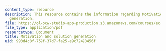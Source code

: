 ```yaml
---
content_type: resource
description: This resource contains the information regarding Motivation and solution
  generation.
file: https://ol-ocw-studio-app-production.s3.amazonaws.com/courses/ec-s11-engineering-capacity-in-community-based-healthcare-fall-2005/993d4c8f759f37d7fa25e9c72428456f_MITEC_S11F05_link_motivation.pdf
file_type: application/pdf
resourcetype: Document
title: Motivation and solution generation
uid: 993d4c8f-759f-37d7-fa25-e9c72428456f
---
```

